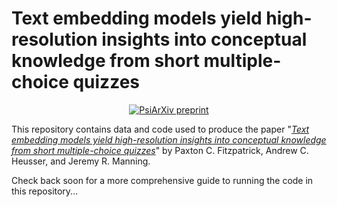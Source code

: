 # Text embedding models yield high-resolution insights into conceptual knowledge from short multiple-choice quizzes

<p align="center">
  <a href="https://psyarxiv.com/dh3q2">
    <img src="https://img.shields.io/badge/PsyArXiv-Preprint-cf1d35.svg" alt="PsiArXiv preprint">
  </a>
</p>


This repository contains data and code used to produce the paper "[_Text embedding models yield high-resolution insights into conceptual knowledge from short multiple-choice quizzes_](https://psyarxiv.com/dh3q2)" by Paxton C. Fitzpatrick, Andrew C. Heusser, and Jeremy R. Manning.

Check back soon for a more comprehensive guide to running the code in this repository...
